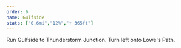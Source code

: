 ```yaml
---
order: 6
name: Gulfside
stats: ["0.6mi","12%","+ 365ft"]
---
```

Run Gulfside to Thunderstorm Junction. Turn left onto Lowe's Path.